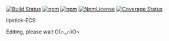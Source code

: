 

[![Build Status](https://travis-ci.org/superztf/lipstick-ECS.svg?branch=master)](https://travis-ci.org/superztf/lipstick-ECS)
[![npm](https://img.shields.io/npm/v/lipstick-ecs.svg)](https://www.npmjs.com/package/lipstick-ecs)
[![npm](https://img.shields.io/npm/dt/lipstick-esc.svg)](https://www.npmjs.com/package/lipstick-ecs)
[![NpmLicense](https://img.shields.io/npm/l/lipstick-ecs.svg)](https://www.npmjs.com/package/lipstick-ecs)
[![Coverage Status](https://coveralls.io/repos/github/superztf/lipstick-ECS/badge.svg?branch=master)](https://coveralls.io/github/superztf/lipstick-ECS?branch=master)

lipstick-ECS

Editing, please wait O(∩_∩)O~